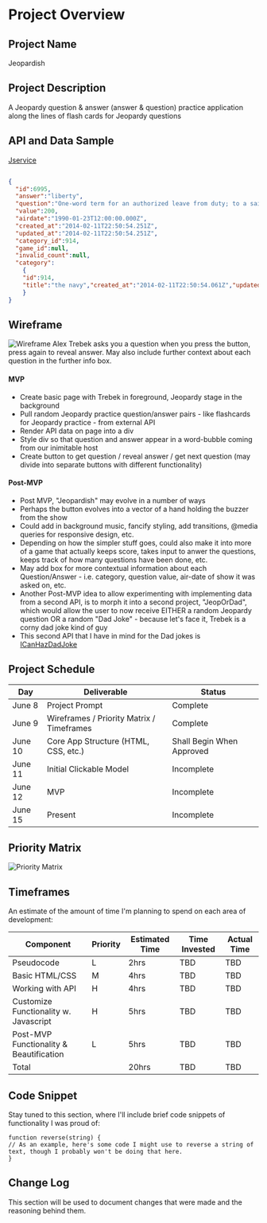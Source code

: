 # Project Overview

## Project Name

Jeopardish

## Project Description

A Jeopardy question & answer (answer & question) practice application along the lines of flash cards for Jeopardy questions

## API and Data Sample

[Jservice](http://www.jService.io)

```JSON

{
  "id":6995,
  "answer":"liberty",
  "question":"One-word term for an authorized leave from duty; to a sailor it means freedom for 48 hours or less",
  "value":200,
  "airdate":"1990-01-23T12:00:00.000Z",
  "created_at":"2014-02-11T22:50:54.251Z",
  "updated_at":"2014-02-11T22:50:54.251Z",
  "category_id":914,
  "game_id":null,
  "invalid_count":null,
  "category": 
    {
    "id":914,
    "title":"the navy","created_at":"2014-02-11T22:50:54.061Z","updated_at":"2014-02-11T22:50:54.061Z","clues_count":5
    }
}
```

## Wireframe

![Wireframe](https://res.cloudinary.com/alexbaldman/image/upload/v1591716508/Jeopardish/wireframe.png)
Alex Trebek asks you a question when you press the button, press again to reveal answer.  May also include further context about each question in the further info box.

#### MVP 

- Create basic page with Trebek in foreground, Jeopardy stage in the background
- Pull random Jeopardy practice question/answer pairs - like flashcards for Jeopardy practice - from external API
- Render API data on page into a div
- Style div so that question and answer appear in a word-bubble coming from our inimitable host
- Create button to get question / reveal answer / get next question (may divide into separate buttons with different functionality)

#### Post-MVP  

- Post MVP, "Jeopardish" may evolve in a number of ways
- Perhaps the button evolves into a vector of a hand holding the buzzer from the show
- Could add in background music, fancify styling, add transitions, @media queries for responsive design, etc.
- Depending on how the simpler stuff goes, could also make it into more of a game that actually keeps score, takes input to anwer the questions, keeps track of how many questions have been done, etc.
- May add box for more contextual information about each Question/Answer - i.e. category, question value, air-date of show it was asked on, etc.
- Another Post-MVP idea to allow experimenting with implementing data from a second API, is to morph it into a second project, "JeopOrDad", which would allow the user to now receive EITHER a random Jeopardy question OR a random "Dad Joke" - because let's face it, Trebek is a corny dad joke kind of guy
- This second API that I have in mind for the Dad jokes is [ICanHazDadJoke](icanhazdadjoke.com/api)


## Project Schedule

|  Day | Deliverable | Status
|---|---| ---|
|June 8| Project Prompt | Complete
|June 9| Wireframes / Priority Matrix / Timeframes | Complete
|June 10| Core App Structure (HTML, CSS, etc.) | Shall Begin When Approved
|June 11| Initial Clickable Model  | Incomplete
|June 12| MVP | Incomplete
|June 15| Present | Incomplete

## Priority Matrix
![Priority Matrix](https://res.cloudinary.com/alexbaldman/image/upload/c_scale,w_832/v1591720490/Jeopardish/priority-matrix.png)

## Timeframes

An estimate of the amount of time I'm planning to spend on each area of development:

| Component | Priority | Estimated Time | Time Invested | Actual Time |
|---|---|---|---|---|
| Pseudocode | L |  2hrs | TBD | TBD |
| Basic HTML/CSS | M |  4hrs | TBD | TBD |
| Working with API | H | 4hrs| TBD | TBD |
| Customize Functionality w. Javascript | H | 5hrs| TBD | TBD |
| Post-MVP Functionality & Beautification | L | 5hrs| TBD | TBD |
| Total |  | 20hrs| TBD | TBD |

## Code Snippet

Stay tuned to this section, where I'll include brief code snippets of functionality I was proud of:

```
function reverse(string) {
// As an example, here's some code I might use to reverse a string of text, though I probably won't be doing that here.
}
```

## Change Log
 This section will be used to document changes that were made and the reasoning behind them.
 
